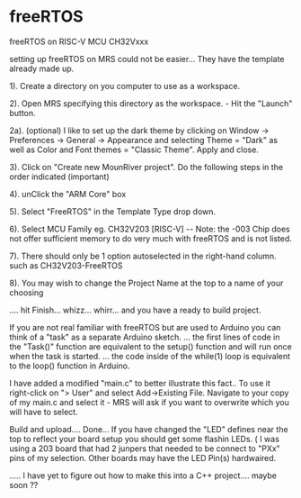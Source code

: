 # freeRTOS
freeRTOS on RISC-V MCU CH32Vxxx

setting up freeRTOS on MRS could not be easier...  They have the template already made up.

1). Create a directory on you computer to use as a workspace.

2). Open MRS specifying this directory as the workspace. - Hit the "Launch" button.

2a). (optional) I like to set up the dark theme by clicking on Window -> Preferences -> General -> Appearance
	  and selecting Theme = "Dark"  as well as  Color and Font themes = "Classic Theme".  Apply and close.
	  
3).  Click on "Create new MounRiver project".   Do the following steps in the order indicated (important)

4).  unClick the "ARM Core" box

5).  Select "FreeRTOS" in the Template Type drop down.

6).  Select MCU Family eg. CH32V203 [RISC-V]  --  Note: the -003 Chip does not offer sufficient memory to do very much with freeRTOS and is not listed.

7).  There should only be 1 option autoselected in the right-hand column.  such as CH32V203-FreeRTOS

8).  You may wish to change the Project Name at the top to a name of your choosing

....  hit Finish...  whizz...  whirr...  and you have a ready to build project.

If you are not real familiar with freeRTOS but are used to Arduino you can think of a "task" as a separate Arduino sketch.
... the first lines of code in the "Task()" function are equivalent to the setup() function and will run once when the task is started.
... the code inside of the while(1) loop is equivalent to the loop() function in Arduino.

I have added a modified "main.c" to better illustrate this fact..  To use it right-click on "> User" and select Add->Existing File.
Navigate to your copy of my main.c and select it - MRS will ask if you want to overwrite which you will have to select.

Build and upload....   Done...  If you have changed the "LED" defines near the top to reflect your board setup you should get some flashin LEDs.
( I was using a 203 board that had 2 junpers that needed to be connect to "PXx" pins of my selection.  Other boards may have the LED Pin(s) hardwaired. 

.....  I have yet to figure out how to make this into a C++ project....   maybe soon ??







   	  
